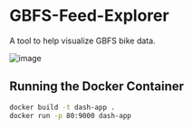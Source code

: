 # GBFS-Feed-Explorer
A tool to help visualize GBFS bike data.

![image](https://github.com/user-attachments/assets/1f60c86f-897f-40fc-9085-42198de64abd)

## Running the Docker Container
```sh
docker build -t dash-app .
docker run -p 80:9000 dash-app
```